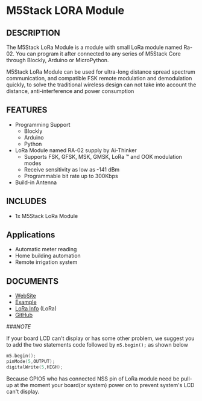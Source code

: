 # M5Stack LORA Module

## DESCRIPTION

The M5Stack LoRa Module is a module with small LoRa module named Ra-02. You can program it after connected to any series of M5Stack Core through Blockly, Arduino or MicroPython.

M5Stack LoRa Module can be used for ultra-long distance spread spectrum communication, and compatible FSK remote modulation and demodulation quickly, to solve the traditional wireless design can not take into account the distance, anti-interference and power consumption

## FEATURES

- Programming Support
   + Blockly
   + Arduino
   + Python
- LoRa Module named RA-02 supply by Ai-Thinker 
  + Supports FSK, GFSK, MSK, GMSK, LoRa ™ and OOK modulation modes
  + Receive sensitivity as low as -141 dBm
  + Programmable bit rate up to 300Kbps
- Build-in Antenna

## INCLUDES

- 1x M5Stack LoRa Module

## Applications

- Automatic meter reading 
- Home building automation
- Remote irrigation system

## DOCUMENTS

- [WebSite](https://m5stack.com)
- [Example](https://github.com/m5stack/M5Stack/tree/master/examples/Modules/Lora)
- [LoRa Info](http://wiki.ai-thinker.com/lora) (LoRa)
- [GitHub](https://github.com/m5stack/M5Stack)

###*NOTE*

If your board LCD can't display or has some other problem, we suggest you to add the two statements code followed by `m5.begin();` as shown below

```cpp
m5.begin();
pinMode(5,OUTPUT);
digitalWrite(5,HIGH);
```

Because GPIO5 who has connected NSS pin of LoRa module need be pull-up at the moment your board(or system) power on to prevent system's LCD can't display. 